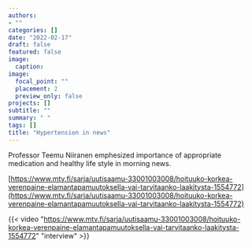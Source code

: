 ```yaml
---
authors:
- ""
categories: []
date: "2022-02-17"
draft: false
featured: false
image:
  caption: 
image:
  focal_point: ""
  placement: 2
  preview_only: false  
projects: []
subtitle: ""
summary: " "
tags: []
title: "Hypertension in news" 
---
```


Professor Teemu Niiranen emphesized importance of appropriate medication and healthy life style in morning news.


[https://www.mtv.fi/sarja/uutisaamu-33001003008/hoituuko-korkea-verenpaine-elamantapamuutoksella-vai-tarvitaanko-laakitysta-1554772](https://www.mtv.fi/sarja/uutisaamu-33001003008/hoituuko-korkea-verenpaine-elamantapamuutoksella-vai-tarvitaanko-laakitysta-1554772)


{{< video "https://www.mtv.fi/sarja/uutisaamu-33001003008/hoituuko-korkea-verenpaine-elamantapamuutoksella-vai-tarvitaanko-laakitysta-1554772" "interview" >}}


